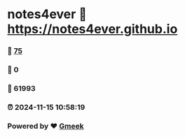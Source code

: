 # notes4ever :link: https://notes4ever.github.io 
### :page_facing_up: [75](https://notes4ever.github.io/tag.html) 
### :speech_balloon: 0 
### :hibiscus: 61993 
### :alarm_clock: 2024-11-15 10:58:19 
### Powered by :heart: [Gmeek](https://github.com/Meekdai/Gmeek)
